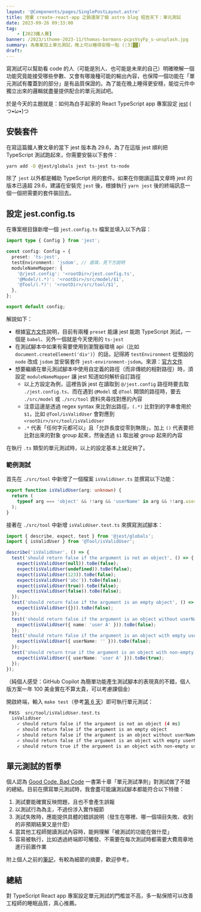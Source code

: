 ```yaml
---
layout: '@Components/pages/SinglePostLayout.astro'
title: 捨棄 create-react-app 之餘還架了個 astro blog 昭告天下：單元測試
date: 2023-09-26 09:33:00
tag:
	- [2023鐵人賽]
banner: /2023/ithome-2023-11/thomas-bormans-pcpsVsyFp_s-unsplash.jpg
summary: 為專案加上單元測試，晚上可以睡得安穩一點 (¦3[▓▓]
draft:
---
```


寫測試可以幫助看 code 的人（可能是別人、也可能是未來的自己）明確暸解一個功能究竟能接受哪些參數、又會有哪幾種可能的輸出內容，也保障一個功能在「單元測試有覆蓋到的部分」是有品質保證的。為了能在晚上睡得更安穩，能從元件中獨立出來的邏輯就盡量提供配合的單元測試吧。

於是今天的主題就是：如何為白手起家的 React TypeScript app 專案設定 [jest](https://jestjs.io/) ( つ•̀ω•́)つ

## 安裝套件

在寫這篇鐵人賽文章的當下 jest 版本為 29.6，為了在這版 jest 順利把 TypeScript 測試跑起來，你需要安裝以下套件：

```bash
yarn add -D @jest/globals jest ts-jest ts-node
```

除了 `jest` 以外都是輔助 TypeScript 用的套件。如果在你閱讀這篇文章時 jest 的版本已遠超 29.6，建議在安裝完 `jest` 後，根據執行 `yarn jest` 後的終端訊息一個一個把需要的套件裝回去。

## 設定 jest.config.ts

在專案根目錄新增一個 `jest.config.ts` 檔案並填入以下內容：

```ts
import type { Config } from 'jest';

const config: Config = {
  preset: 'ts-jest',
  testEnvironment: 'jsdom', // 選填，見下方說明
  moduleNameMapper: {
    '@/jest.config': '<rootDir>/jest.config.ts',
    '@Model/(.*)': '<rootDir>/src/model/$1',
    '@Tool/(.*)': '<rootDir>/src/tool/$1',
  },
};

export default config;
```

解說如下：

- 根據[官方文件](https://jestjs.io/docs/getting-started#using-typescript)說明，目前有兩種 `preset` 能讓 jest 能跑 TypeScript 測試，一個是 `babel`、另外一個就是今天使用的 `ts-jest`
- 在測試腳本中如果有需要使用到瀏覽器環境 api（比如 `document.createElement('div')`）的話，記得將 `testEnvironment` 從預設的 `node` 改成 `jsdom` 並安裝套件 `jest-environment-jsdom`。來源：[官方文件](https://jestjs.io/docs/configuration#testenvironment-string)
- 想要繼續在單元測試腳本中使用自定義的路徑（而非傳統的相對路徑）時，須設定 `moduleNameMapper` 讓 jest 知道如何解析自訂路徑
  - 以上方設定為例，這裡告訴 jest 在讀取到 `@/jest.config` 路徑時要去取 `./jest.config.ts`、而在遇到 `@Model` 或 `@Tool` 開頭的路徑時，要去 `./src/model` 或 `./src/tool` 資料夾尋找對應的內容
  - 注意這邊是透過 regex syntax 來比對出路徑，`(.*)` 比對到的字串會用於 `$1`，比如 `@Tool/isValidUser` 會對應到 `<rootDir>/src/tool/isValidUser`
  - `.*` 代表「任何字元都可以」且「允許長度從零到無限」，加上 `()` 代表要把比對出來的對象 group 起來，然後透過 `$1` 取出被 group 起來的內容

在執行 `.ts` 類型的單元測試時，以上的設定基本上就足夠了。

### 範例測試

首先在 `./src/tool` 中新增了一個檔案 `isValidUser.ts` 並撰寫以下功能：

```ts
export function isValidUser(arg: unknown) {
  return (
    typeof arg === 'object' && !!arg && 'userName' in arg && !!arg.userName
  );
}
```

接著在 `./src/tool` 中新增 `isValidUser.test.ts` 來撰寫測試腳本：

```ts
import { describe, expect, test } from '@jest/globals';
import { isValidUser } from '@Tool/isValidUser';

describe('isValidUser', () => {
  test('should return false if the argument is not an object', () => {
    expect(isValidUser(null)).toBe(false);
    expect(isValidUser(undefined)).toBe(false);
    expect(isValidUser(123)).toBe(false);
    expect(isValidUser('abc')).toBe(false);
    expect(isValidUser(true)).toBe(false);
    expect(isValidUser(false)).toBe(false);
  });
  test('should return false if the argument is an empty object', () => {
    expect(isValidUser({})).toBe(false);
  });
  test('should return false if the argument is an object without userName', () => {
    expect(isValidUser({ name: 'user A' })).toBe(false);
  });
  test('should return false if the argument is an object with empty userName', () => {
    expect(isValidUser({ userName: '' })).toBe(false);
  });
  test('should return true if the argument is an object with non-empty userName', () => {
    expect(isValidUser({ userName: 'user A' })).toBe(true);
  });
});
```

（純個人感受：GitHub Copilot 為簡單功能產生測試腳本的表現真的不錯，個人版方案一年 100 美金實在不算太貴，可以考慮課個金）

開啟終端，輸入 `make test`（參考[第 6 天](/2023/ithome-2023-6#透過-makefile-設定腳本)）即可執行單元測試：

```bash
 PASS  src/tool/isValidUser.test.ts
  isValidUser
    ✓ should return false if the argument is not an object (4 ms)
    ✓ should return false if the argument is an empty object
    ✓ should return false if the argument is an object without userName (1 ms)
    ✓ should return false if the argument is an object with empty userName
    ✓ should return true if the argument is an object with non-empty userName
```

## 單元測試的哲學

個人認為 [Good Code, Bad Code](https://www.manning.com/books/good-code-bad-code) 一書第十章「單元測試準則」對測試做了不錯的總結。目前在撰寫單元測試時，我會盡可能讓測試腳本都能符合以下特徵：

1. 測試要能確實反映問題，且也不會產生誤報
2. 以測試行為為主，不過份涉入實作細節
3. 測試失敗時，應能提供具體的錯誤說明（發生在哪裡、哪一個項目失敗、收到的非預期結果又是什麼）
4. 當其他工程師閱讀測試內容時，能夠理解「被測試的功能在做什麼」
5. 容易被執行，比如透過終端即可觸發、不需要在每次測試時都需要大費周章地進行前置作業

附上個人之前的[筆記](/2023/good-code-bad-code-ch10-unit-testing-principles)，有較為細節的摘要，歡迎參考。

## 總結

對 TypeScript React app 專案設定單元測試的門檻並不高，多一點保險可以改善工程師的睡眠品質，真心推薦。
